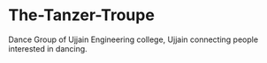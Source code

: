 # The-Tanzer-Troupe
Dance Group of Ujjain Engineering college, Ujjain connecting people interested in dancing.
